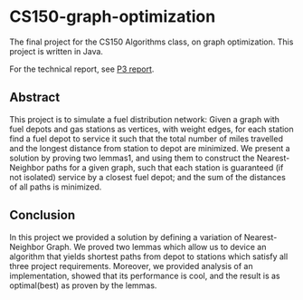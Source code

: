 # CS150-graph-optimization
The final project for the CS150 Algorithms class, on graph optimization. This project is written in Java.

For the technical report, see [P3 report](./P3-report/Keng-P3-report.pdf).

## Abstract
This project is to simulate a fuel distribution network: Given a graph with fuel depots and gas stations as vertices, with weight edges, for each station find a fuel depot to service it such that the total number of miles travelled and the longest distance from station to depot are minimized.
We present a solution by proving two lemmas1, and using them to construct the Nearest-Neighbor paths for a given graph, such that each station is guaranteed (if not isolated) service by a closest fuel depot; and the sum of the distances of all paths is minimized.

## Conclusion
In this project we provided a solution by defining a variation of Nearest-Neighbor Graph. We proved two lemmas which allow us to device an algorithm that yields shortest paths from depot to stations which satisfy all three project requirements.
Moreover, we provided analysis of an implementation, showed that its performance is cool, and the result is as optimal(best) as proven by the lemmas.